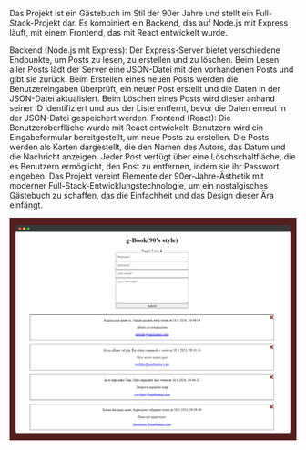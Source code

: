 Das Projekt ist ein Gästebuch im Stil der 90er Jahre und stellt ein Full-Stack-Projekt dar. Es kombiniert ein Backend, das auf Node.js mit Express läuft, mit einem Frontend, das mit React entwickelt wurde.

Backend (Node.js mit Express):
Der Express-Server bietet verschiedene Endpunkte, um Posts zu lesen, zu erstellen und zu löschen.
Beim Lesen aller Posts lädt der Server eine JSON-Datei mit den vorhandenen Posts und gibt sie zurück.
Beim Erstellen eines neuen Posts werden die Benutzereingaben überprüft, ein neuer Post erstellt und die Daten in der JSON-Datei aktualisiert.
Beim Löschen eines Posts wird dieser anhand seiner ID identifiziert und aus der Liste entfernt, bevor die Daten erneut in der JSON-Datei gespeichert werden.
Frontend (React):
Die Benutzeroberfläche wurde mit React entwickelt.
Benutzern wird ein Eingabeformular bereitgestellt, um neue Posts zu erstellen.
Die Posts werden als Karten dargestellt, die den Namen des Autors, das Datum und die Nachricht anzeigen.
Jeder Post verfügt über eine Löschschaltfläche, die es Benutzern ermöglicht, den Post zu entfernen, indem sie ihr Passwort eingeben.
Das Projekt vereint Elemente der 90er-Jahre-Ästhetik mit moderner Full-Stack-Entwicklungstechnologie, um ein nostalgisches Gästebuch zu schaffen, das die Einfachheit und das Design dieser Ära einfängt.

![g-Book](https://github.com/MichaelGee76/g-Book/blob/main/g-book.png)
